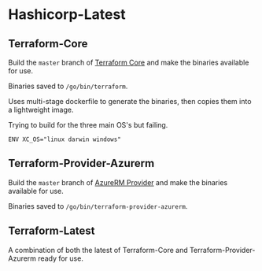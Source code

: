 # Hashicorp-Latest

## Terraform-Core

Build the `master` branch of [Terraform Core](https://github.com/hashicorp/terraform) and make the binaries available for use.

Binaries saved to `/go/bin/terraform`.

Uses multi-stage dockerfile to generate the binaries, then copies them into a lightweight image.

Trying to build for the three main OS's but failing.
```docker
ENV XC_OS="linux darwin windows"
```

## Terraform-Provider-Azurerm

Build the `master` branch of [AzureRM Provider](https://github.com/terraform-providers/terraform-provider-azurerm) and make the binaries available for use.

Binaries saved to `/go/bin/terraform-provider-azurerm`.

## Terraform-Latest

A combination of both the latest of Terraform-Core and Terraform-Provider-Azurerm ready for use.
 